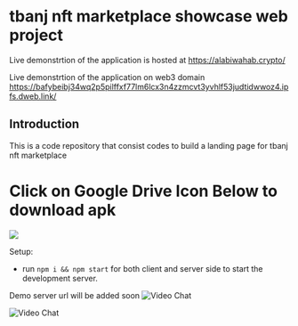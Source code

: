 # tbanj nft marketplace showcase web project

Live demonstrtion of the application is hosted at
https://alabiwahab.crypto/

Live demonstrtion of the application on web3 domain
https://bafybeibj34wq2p5pilffxf77lm6lcx3n4zzmcvt3yvhlf53judtidwwoz4.ipfs.dweb.link/

## Introduction

This is a code repository that consist codes to build a landing page for tbanj nft marketplace

# Click on Google Drive Icon Below to download apk

[<img src="scrs/google_drive.png">](https://drive.google.com/file/d/1Ea4BVjZRI7NmqzHLlEHtXaS49QUomleO/view?usp=sharing)

Setup:

- run `npm i && npm start` for both client and server side to start the development server.

Demo server url will be added soon
![Video Chat](https://user-images.githubusercontent.com/20041050/206600424-b4474177-377f-46be-a96d-ea4b8de8ebc8.png)

![Video Chat](https://user-images.githubusercontent.com/20041050/206600605-d7f05434-3958-4163-9b4f-31bffbeff9d1.png)

